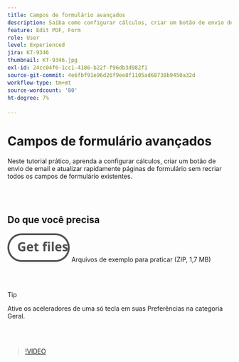 ```yaml
---
title: Campos de formulário avançados
description: Saiba como configurar cálculos, criar um botão de envio de email e atualizar rapidamente páginas de formulário sem recriar todos os campos de formulário existentes
feature: Edit PDF, Form
role: User
level: Experienced
jira: KT-9346
thumbnail: KT-9346.jpg
exl-id: 24cc04f6-1cc1-4186-b22f-f96db3d982f1
source-git-commit: 4e6fbf91e96d26f9ee8f1105ad68738b9450a32d
workflow-type: tm+mt
source-wordcount: '80'
ht-degree: 7%

---
```


# Campos de formulário avançados

Neste tutorial prático, aprenda a configurar cálculos, criar um botão de envio de email e atualizar rapidamente páginas de formulário sem recriar todos os campos de formulário existentes.

<br> 

## Do que você precisa

[![Obter arquivos](../assets/Getfiles.svg)](../assets/ProjectEstimate.zip)
Arquivos de exemplo para praticar (ZIP, 1,7 MB)

<br> 

>[!TIP]
>
>Ative os aceleradores de uma só tecla em suas Preferências na categoria Geral.

<br> 

>[!VIDEO](https://video.tv.adobe.com/v/3446336?quality=12&learn=on&hidetitle=true&captions=por_br)
